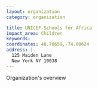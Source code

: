 ```yaml
---
layout: organization
category: organization

title: UNICEF-Schools for Africa
impact_area: Children
keywords: 
coordinates: 40.70659,-74.00624
address: |
  125 Maiden Lane
  New York NY 10038
---
```

Organization's overview

